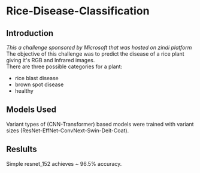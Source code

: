 # Rice-Disease-Classification
## Introduction
*This a challenge sponsored by Microsoft that was hosted on zindi platform*  
The objective of this challenge was to predict the disease of a rice plant giving it's RGB and Infrared images.  
There are three possible categories for a plant:  
* rice blast disease
* brown spot disease
* healthy
## Models Used
Variant types of (CNN-Transformer) based models were trained with variant sizes (ResNet-EffNet-ConvNext-Swin-Deit-Coat).

## Reslults
Simple resnet_152 achieves ~ 96.5% accuracy.


